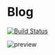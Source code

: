 # Blog

[![Build Status](https://travis-ci.org/roshanca/blog.svg?branch=master)](https://travis-ci.org/roshanca/blog)

![preview](https://s10.mogucdn.com/mlcdn/c45406/200115_85l5felf50bgkl4l3af3l2jga70l2_1149x1112.png)
